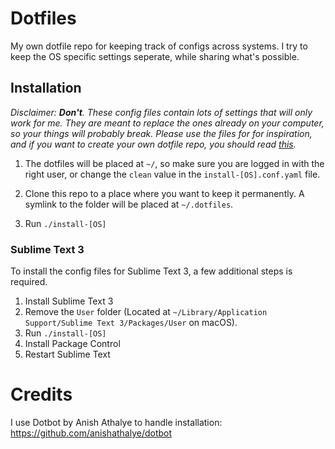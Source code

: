 # Dotfiles

My own dotfile repo for keeping track of configs across systems. I try to keep the OS specific settings seperate, while sharing what's possible.

## Installation
_Disclaimer: **Don't**. These config files contain lots of settings that will only work for me. They are meant to replace the ones already on your computer, so your things will probably break. Please use the files for for inspiration, and if you want to create your own dotfile repo, you should read [this](https://www.anishathalye.com/2014/08/03/managing-your-dotfiles/)._

1. The dotfiles will be placed at `~/`, so make sure you are logged in with the right user, or change the `clean` value in the `install-[OS].conf.yaml` file.

2. Clone this repo to a place where you want to keep it permanently. A symlink to the folder will be placed at `~/.dotfiles`.

3. Run `./install-[OS]`

### Sublime Text 3
To install the config files for Sublime Text 3, a few additional steps is required.

1. Install Sublime Text 3
2. Remove the `User` folder (Located at `~/Library/Application Support/Sublime Text 3/Packages/User` on macOS).
3. Run `./install-[OS]`
4. Install Package Control
5. Restart Sublime Text

# Credits
I use Dotbot by Anish Athalye to handle installation: 
https://github.com/anishathalye/dotbot
